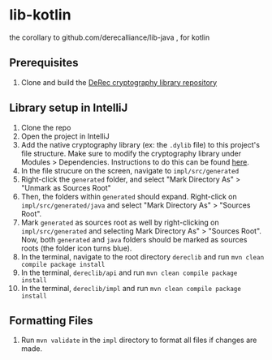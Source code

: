 # lib-kotlin
the corollary to github.com/derecalliance/lib-java , for kotlin
## Prerequisites
1. Clone and build the [DeRec cryptography library repository](https://github.com/derecalliance/cryptography)

## Library setup in IntelliJ
1. Clone the repo
2. Open the project in IntelliJ
3. Add the native cryptography library (ex: the `.dylib` file) to this project's file structure. Make sure to modify the cryptography library under Modules > Dependencies. Instructions to do this can be found [here](https://www.jetbrains.com/help/idea/library.html#add_classes_to_libraries).
4. In the file strucure on the screen, navigate to `impl/src/generated`
5. Right-click the `generated` folder, and select "Mark Directory As" > "Unmark as Sources Root"
6. Then, the folders within `generated` should expand. Right-click on `impl/src/generated/java` and select "Mark
   Directory As" > "Sources Root".
7. Mark `generated` as sources root as well by right-clicking on `impl/src/generated` and selecting Mark Directory
   As" > "Sources Root". Now, both `generated` and `java` folders should be marked as sources roots (the folder icon turns blue).
8. In the terminal, navigate to the root directory `dereclib`  and run `mvn clean compile package install`
9. In the terminal, `dereclib/api` and run `mvn clean compile package install`
10. In the terminal, `dereclib/impl` and run `mvn clean compile package install`

## Formatting Files
1. Run `mvn validate` in the `impl` directory to format all files if changes are made.
